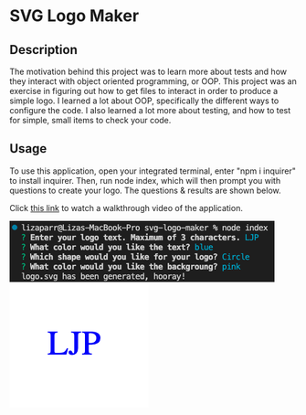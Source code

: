 # SVG Logo Maker

## Description

The motivation behind this project was to learn more about tests and how they interact with object oriented programming, or OOP. This project was an exercise in figuring out how to get files to interact in order to produce a simple logo. I learned a lot about OOP, specifically the different ways to configure the code. I also learned a lot more about testing, and how to test for simple, small items to check your code. 

## Usage

To use this application, open your integrated terminal, enter "npm i inquirer" to install inquirer. Then, run node index, which will then prompt you with questions to create your logo. The questions & results are shown below.

Click [this link](https://watch.screencastify.com/v/c5i2ki89NuvsFs7C76B0) to watch a walkthrough video of the application.

![logo questions](./logo-questions.png)
![sample logo](./sample-logo.png)

